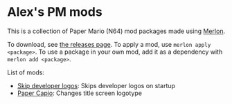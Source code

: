 # Alex's PM mods

This is a collection of Paper Mario (N64) mod packages made using [Merlon](merlon).

To download, see [the releases page](releases). To apply a mod, use `merlon apply <package>`. To use a package in your own mod, add it as a dependency with `merlon add <package>`.

List of mods:

- [Skip developer logos](skip-developer-logos): Skips developer logos on startup
- [Paper Capio](paper-capio): Changes title screen logotype

[merlon]: https://github.com/nanaian/merlon
[releases]: https://github.com/nanaian/skip-intro-logos/releases

